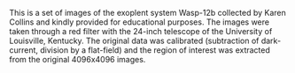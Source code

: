 This is a set of images of the exoplent system Wasp-12b collected by Karen Collins and kindly provided for educational purposes. 
The images were taken through a red filter with the 24-inch telescope of the University of Louisville, Kentucky. The original data was calibrated (subtraction of dark-current, division by a flat-field) and the region of interest was extracted from the original 4096x4096 images.
